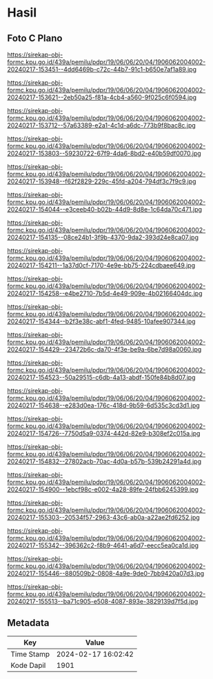# Hasil

## Foto C Plano

https://sirekap-obj-formc.kpu.go.id/439a/pemilu/pdpr/19/06/06/20/04/1906062004002-20240217-153451--4dd6469b-c72c-44b7-91c1-b650e7af1a89.jpg

https://sirekap-obj-formc.kpu.go.id/439a/pemilu/pdpr/19/06/06/20/04/1906062004002-20240217-153621--2eb50a25-f81a-4cb4-a560-9f025c6f0594.jpg

https://sirekap-obj-formc.kpu.go.id/439a/pemilu/pdpr/19/06/06/20/04/1906062004002-20240217-153712--57a63389-e2a1-4c1d-a6dc-773b9f8bac8c.jpg

https://sirekap-obj-formc.kpu.go.id/439a/pemilu/pdpr/19/06/06/20/04/1906062004002-20240217-153803--59230722-67f9-4da6-8bd2-e40b59df0070.jpg

https://sirekap-obj-formc.kpu.go.id/439a/pemilu/pdpr/19/06/06/20/04/1906062004002-20240217-153948--f62f2829-229c-45fd-a204-794df3c7f9c9.jpg

https://sirekap-obj-formc.kpu.go.id/439a/pemilu/pdpr/19/06/06/20/04/1906062004002-20240217-154044--e3ceeb40-b02b-44d9-8d8e-1c64da70c471.jpg

https://sirekap-obj-formc.kpu.go.id/439a/pemilu/pdpr/19/06/06/20/04/1906062004002-20240217-154135--08ce24b1-3f9b-4370-9da2-393d24e8ca07.jpg

https://sirekap-obj-formc.kpu.go.id/439a/pemilu/pdpr/19/06/06/20/04/1906062004002-20240217-154211--1a37d0cf-7170-4e9e-bb75-224cdbaee649.jpg

https://sirekap-obj-formc.kpu.go.id/439a/pemilu/pdpr/19/06/06/20/04/1906062004002-20240217-154258--e4be2710-7b5d-4e49-909e-4b02166404dc.jpg

https://sirekap-obj-formc.kpu.go.id/439a/pemilu/pdpr/19/06/06/20/04/1906062004002-20240217-154344--b2f3e38c-abf1-4fed-9485-10afee907344.jpg

https://sirekap-obj-formc.kpu.go.id/439a/pemilu/pdpr/19/06/06/20/04/1906062004002-20240217-154429--23472b6c-da70-4f3e-be9a-6be7d98a0060.jpg

https://sirekap-obj-formc.kpu.go.id/439a/pemilu/pdpr/19/06/06/20/04/1906062004002-20240217-154523--50a29515-c6db-4a13-abdf-150fe84b8d07.jpg

https://sirekap-obj-formc.kpu.go.id/439a/pemilu/pdpr/19/06/06/20/04/1906062004002-20240217-154638--e283d0ea-176c-418d-9b59-6d535c3cd3d1.jpg

https://sirekap-obj-formc.kpu.go.id/439a/pemilu/pdpr/19/06/06/20/04/1906062004002-20240217-154726--7750d5a9-0374-442d-82e9-b308ef2c015a.jpg

https://sirekap-obj-formc.kpu.go.id/439a/pemilu/pdpr/19/06/06/20/04/1906062004002-20240217-154832--27802acb-70ac-4d0a-b57b-539b24291a4d.jpg

https://sirekap-obj-formc.kpu.go.id/439a/pemilu/pdpr/19/06/06/20/04/1906062004002-20240217-154900--1ebcf98c-e002-4a28-89fe-24fbb6245399.jpg

https://sirekap-obj-formc.kpu.go.id/439a/pemilu/pdpr/19/06/06/20/04/1906062004002-20240217-155303--20534f57-2963-43c6-ab0a-a22ae2fd6252.jpg

https://sirekap-obj-formc.kpu.go.id/439a/pemilu/pdpr/19/06/06/20/04/1906062004002-20240217-155342--396362c2-f8b9-4641-a6d7-eecc5ea0ca1d.jpg

https://sirekap-obj-formc.kpu.go.id/439a/pemilu/pdpr/19/06/06/20/04/1906062004002-20240217-155446--880509b2-0808-4a9e-9de0-7bb9420a07d3.jpg

https://sirekap-obj-formc.kpu.go.id/439a/pemilu/pdpr/19/06/06/20/04/1906062004002-20240217-155513--ba71c905-e508-4087-893e-3829139d7f5d.jpg


## Metadata

| Key        | Value               |
| ---------- | ------------------- |
| Time Stamp | 2024-02-17 16:02:42 |
| Kode Dapil | 1901                |



